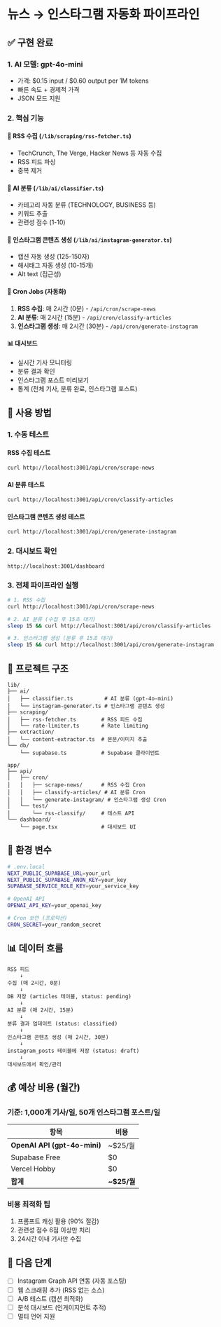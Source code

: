 # 뉴스 → 인스타그램 자동화 파이프라인

## ✅ 구현 완료

### 1. AI 모델: **gpt-4o-mini**
- 가격: $0.15 input / $0.60 output per 1M tokens
- 빠른 속도 + 경제적 가격
- JSON 모드 지원

### 2. 핵심 기능

#### 📡 RSS 수집 (`/lib/scraping/rss-fetcher.ts`)
- TechCrunch, The Verge, Hacker News 등 자동 수집
- RSS 피드 파싱
- 중복 제거

#### 🤖 AI 분류 (`/lib/ai/classifier.ts`)
- 카테고리 자동 분류 (TECHNOLOGY, BUSINESS 등)
- 키워드 추출
- 관련성 점수 (1-10)

#### 📸 인스타그램 콘텐츠 생성 (`/lib/ai/instagram-generator.ts`)
- 캡션 자동 생성 (125-150자)
- 해시태그 자동 생성 (10-15개)
- Alt text (접근성)

#### 🔄 Cron Jobs (자동화)
1. **RSS 수집**: 매 2시간 (0분) - `/api/cron/scrape-news`
2. **AI 분류**: 매 2시간 (15분) - `/api/cron/classify-articles`
3. **인스타그램 생성**: 매 2시간 (30분) - `/api/cron/generate-instagram`

#### 📊 대시보드
- 실시간 기사 모니터링
- 분류 결과 확인
- 인스타그램 포스트 미리보기
- 통계 (전체 기사, 분류 완료, 인스타그램 포스트)

## 🚀 사용 방법

### 1. 수동 테스트

#### RSS 수집 테스트
```bash
curl http://localhost:3001/api/cron/scrape-news
```

#### AI 분류 테스트
```bash
curl http://localhost:3001/api/cron/classify-articles
```

#### 인스타그램 콘텐츠 생성 테스트
```bash
curl http://localhost:3001/api/cron/generate-instagram
```

### 2. 대시보드 확인
```
http://localhost:3001/dashboard
```

### 3. 전체 파이프라인 실행
```bash
# 1. RSS 수집
curl http://localhost:3001/api/cron/scrape-news

# 2. AI 분류 (수집 후 15초 대기)
sleep 15 && curl http://localhost:3001/api/cron/classify-articles

# 3. 인스타그램 생성 (분류 후 15초 대기)
sleep 15 && curl http://localhost:3001/api/cron/generate-instagram
```

## 📁 프로젝트 구조

```
lib/
├── ai/
│   ├── classifier.ts          # AI 분류 (gpt-4o-mini)
│   └── instagram-generator.ts # 인스타그램 콘텐츠 생성
├── scraping/
│   ├── rss-fetcher.ts        # RSS 피드 수집
│   └── rate-limiter.ts       # Rate limiting
├── extraction/
│   └── content-extractor.ts  # 본문/이미지 추출
└── db/
    └── supabase.ts           # Supabase 클라이언트

app/
├── api/
│   ├── cron/
│   │   ├── scrape-news/      # RSS 수집 Cron
│   │   ├── classify-articles/ # AI 분류 Cron
│   │   └── generate-instagram/ # 인스타그램 생성 Cron
│   └── test/
│       └── rss-classify/     # 테스트 API
└── dashboard/
    └── page.tsx              # 대시보드 UI
```

## 🔧 환경 변수

```bash
# .env.local
NEXT_PUBLIC_SUPABASE_URL=your_url
NEXT_PUBLIC_SUPABASE_ANON_KEY=your_key
SUPABASE_SERVICE_ROLE_KEY=your_service_key

# OpenAI API
OPENAI_API_KEY=your_openai_key

# Cron 보안 (프로덕션)
CRON_SECRET=your_random_secret
```

## 📊 데이터 흐름

```
RSS 피드
    ↓
수집 (매 2시간, 0분)
    ↓
DB 저장 (articles 테이블, status: pending)
    ↓
AI 분류 (매 2시간, 15분)
    ↓
분류 결과 업데이트 (status: classified)
    ↓
인스타그램 콘텐츠 생성 (매 2시간, 30분)
    ↓
instagram_posts 테이블에 저장 (status: draft)
    ↓
대시보드에서 확인/관리
```

## 💰 예상 비용 (월간)

### 기준: 1,000개 기사/일, 50개 인스타그램 포스트/일

| 항목 | 비용 |
|------|------|
| **OpenAI API (gpt-4o-mini)** | ~$25/월 |
| Supabase Free | $0 |
| Vercel Hobby | $0 |
| **합계** | **~$25/월** |

### 비용 최적화 팁
1. 프롬프트 캐싱 활용 (90% 절감)
2. 관련성 점수 6점 이상만 처리
3. 24시간 이내 기사만 수집

## 🎯 다음 단계

- [ ] Instagram Graph API 연동 (자동 포스팅)
- [ ] 웹 스크래핑 추가 (RSS 없는 소스)
- [ ] A/B 테스트 (캡션 최적화)
- [ ] 분석 대시보드 (인게이지먼트 추적)
- [ ] 멀티 언어 지원
